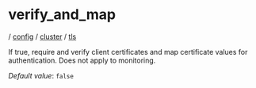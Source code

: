 # verify_and_map

/ [config](/ref/config/index.md) / [cluster](/ref/config/config/cluster/index.md) / [tls](/ref/config/config/cluster/tls/index.md) 

If true, require and verify client certificates and map certificate values for authentication. Does not apply to monitoring.

*Default value*: `false`
